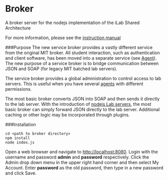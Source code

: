 Broker
======

A broker server for the nodejs implementation of the iLab Shared Architecture

For more information, please see the [instruction manual](http://www.samuco.net/ilab/manual.pdf)

###Purpose
The new service broker provides a vastly different service from the original MIT broker. All student interaction, such as authentication and client software, has been moved into a separate service (see [Agent](https://github.com/ShadovvMoon/Agent)). The new purpose of a service broker is to bridge communication between JSON and SOAP (for legacy MIT batched lab servers). 

The service broker provides a global administration to control access to lab servers. This is useful when you have several [agents](https://github.com/ShadovvMoon/Agent) with different permissions.

The most basic broker converts JSON into SOAP and then sends it directly to the lab server. With the introduction of [nodejs Lab servers](https://github.com/ShadovvMoon/Lab), the most basic broker can simply forward JSON directly to the lab server. Additional caching or other logic may be incorporated through plugins.

###Installation
```
cd <path to broker directory>
npm install
node index.js
```

Open a web browser and navigate to [http://localhost:8080](http://localhost:8080). Login with the username and password **admin** and **password** respectively. Click the Admin drop down menu in the upper right hand corner and then select My Account. Enter **password** as the old password, then type in a new password and click Save.
